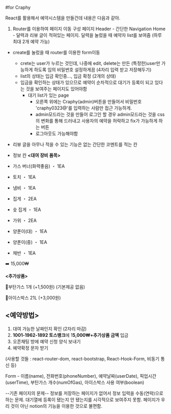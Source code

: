 #for Craphy

React를 활용해서 예약시스템을 만들건데 내용은 다음과 같아.

1. Router를 이용하여 페이지 이동
구성 페이지
Header - 간단한 Navigation
Home - 달력과 리뷰 글이 적혀있는 페이지. 달력을 눌렀을 때 예약자 list를 보여줌 (하루 최대 2개 예약 가능)
- create를 눌렀을 때 router를 이용한 form이동
    - crete는 user가 누르는 것인데, 나중에 edit, delete는 만든 (특정한)user만 가능하게 하도록 임의 비밀번호 설정하게끔 (4자리 입력 받고 저장해두기)
    - list의 상태는 입금 확인중..., 입금 확정 (2개의 상태)
    - 입금을 확인하는 상태가 있으므로 예약이 순차적으로 대기가 등록이 되고 있다는 것을 보여주는 페이지도 있어야함
        - 대기 list가 있는 page
            - 오른쪽 위에는 Craphy(admin)버튼을 만들어서 비밀번호 'craphy0323@'를 입력하는 사람만 접근 가능하게.
            - admin모드라는 것을 만들어 로그인 할 경우 admin모드라는 것을 css의 변화를 통해 드러내고 사용자의 예약을 허락하고 fix가 가능하게 하는 버튼
            - 로그아웃도 가능해야함

- 리뷰 글을 아무나 적을 수 있는 기능은 없는 간단한 코멘트를 적는 칸

- 정보 칸
**<대여 장비 품목>**

- 가스 버너(화력좋음) ・ 1EA
- 토치 ・ 1EA
- 냄비 ・ 1EA
- 집게 ・ 2EA
- 숯 집게 ・ 1EA
- 가위 ・ 2EA
- 양푼이(대) ・ 1EA
- 양푼이(중) ・ 1EA
- 채반 ・ 1EA

➡️ 15,000₩

**<추가상품>**

🔵부탄가스 1개 (+1,500원) (기본제공 없음)

🔵아이스박스 21L (+3,000원)

## <예약방법>

1. 대여 가능한 날짜인지 확인 (2자리 마감)
2. **1001-1962-1892 토스뱅크**에 1**5,000₩+추가상품 금액** 입금
3. 오픈채팅 방에 예약 신청 양식 보내기
4. 예약확정 문자 받기


(사용할 것들 : react-router-dom, react-bootstrap, React-Hook-Form, 비동기 통신 등)

Form - 이름(name), 전화번호(phoneNumber), 예약날짜(userDate), 픽업시간(userTime), 부탄가스 개수(numOfGas), 아이스박스 사용 여부(boolean)

--기존 페이지의 문제--
정보를 저장하는 페이지가 없어서 정보 입력을 수동(연락)으로 하는 문제.
대기열에 등록이 됐는지 안 됐는지를 시각적으로 보여주지 못함.
페이지가 우리 것이 아닌 notion의 기능을 이용한 것으로 불편함.


